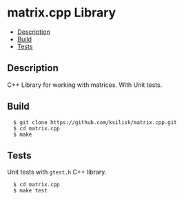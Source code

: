 # matrix.cpp Library
* [Description](#description)
* [Build](#build)
* [Tests](#tests)
## Description
C++ Library for working with matrices. With Unit tests.
## Build
      $ git clone https://github.com/ksilisk/matrix.cpp.git
      $ cd matrix.cpp
      $ make
## Tests
Unit tests with `gtest.h` C++ library.
      
      $ cd matrix.cpp
      $ make test
